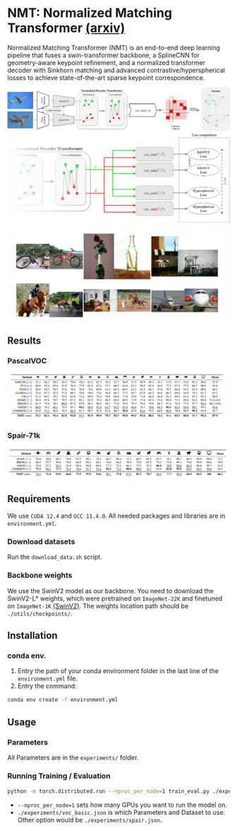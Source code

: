 # NMT: Normalized Matching Transformer [(arxiv)]()
Normalized Matching Transformer (NMT) is an end-to-end deep learning pipeline that fuses a swin-transformer backbone, a SplineCNN for geometry-aware keypoint refinement, and a normalized transformer decoder with Sinkhorn matching and advanced contrastive/hyperspherical losses to achieve state-of-the-art sparse keypoint correspondence.

![NMT architecture during inference](./misc/NMT_inference.png)
![NMT architecture during training](./misc/NMT_train.png)
![Examples](./misc/examples.png)

## Results

### PascalVOC
![pascalVOC results](./misc/pascalVOC.png)

### Spair-71k
![spair results](./misc/spair.png)

## Requirements
We use `CUDA 12.4` and `GCC 11.4.0`. All needed packages and libraries are in `environment.yml`.

### Download datasets
Run the `download_data.sh` script.

### Backbone weights
We use the SwinV2 model as our backbone. You need to download the SwinV2-L* weights, which were pretrained on `ImageNet-22K` and finetuned on `ImageNet-1K` [(SwinV2)](https://github.com/microsoft/Swin-Transformer).
The weights location path should be `./utils/checkpoints/`.

## Installation
### conda env.
1. Entry the path of your conda environment folder in the last line of the `environment.yml` file.
2. Entry the command: 
```bash 
conda env create -f environment.yml
```
## Usage

### Parameters
All Parameters are in the `experiments/` folder.

### Running Training / Evaluation
```bash
python -m torch.distributed.run --nproc_per_node=1 train_eval.py ./experiments/voc_basic.json
```
- `--nproc_per_node=1` sets how many GPUs you want to run the model on.
- `./experiments/voc_basic.json` is which Parameters and Dataset to use. Other option would be `./experiments/spair.json`.

